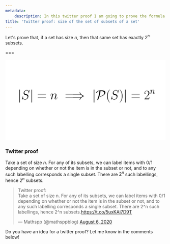 ```yaml
---
metadata:
    description: In this twitter proof I am going to prove the formula for the amount of subsets a given set has.
title: 'Twitter proof: size of the set of subsets of a set'
---
```


Let's prove that, if a set has size $n$, then that same set has exactly $2^n$ subsets.

===

![|S| = n implies that |P(S)| = 2^n](subsets.png?cropResize=400,200)

### Twitter proof

Take a set of size $n$. For any of its subsets, we can label items with $0$/$1$ depending on whether or not the item is in the subset or not, and to any such labelling corresponds a single subset. There are $2^n$ such labellings, hence $2^n$ subsets.

<blockquote class="twitter-tweet"><p lang="en" dir="ltr">Twitter proof:<br>Take a set of size n. For any of its subsets, we can label items with 0/1 depending on whether or not the item is in the subset or not, and to any such labelling corresponds a single subset. There are 2^n such labellings, hence 2^n subsets.<a href="https://t.co/5uxKAi7D9T">https://t.co/5uxKAi7D9T</a></p>&mdash; Mathspp (@mathsppblog) <a href="https://twitter.com/mathsppblog/status/1291501878111502338?ref_src=twsrc%5Etfw">August 6, 2020</a></blockquote> <script async src="https://platform.twitter.com/widgets.js" charset="utf-8"></script>

Do you have an idea for a twitter proof? Let me know in the comments below!
